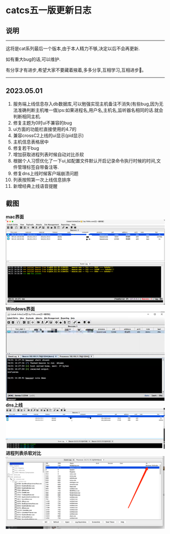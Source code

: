 # catcs五一版更新日志

## 说明

---
这将是cat系列最后一个版本,由于本人精力不够,决定以后不会再更新.

如有重大bug的话,可以维护.

有分享才有进步,希望大家不要藏着掖着,多多分享,互相学习,互相进步🙏。

---
## 2023.05.01
1. 服务端上线信息存入db数据库,可以勉强实现主机备注不消失(有些bug,因为无法准确判断主机唯一值)ps:如果进程名,用户名,主机名,监听器名相同的话.就会判断相同主机.
2. 修复主题为0时ui不兼容的bug
3. ui方面的功能栏直接使用的4.7的
4. 兼容crossC2上线的ui显示(pid显示)
5. 主机信息表格居中
6. 修复若干bug
7. 增加获取进程列表时候自动对比杀软
8. 根据个人习惯优化了一下ui,如配置文件默认开启记录命令执行时候的时间,文件管理标签自带备注等.
9. 修复dns上线时候客户端崩溃问题
10. 列表按照第一次上线信息排序
11. 新增经典上线语音提醒
## 截图
**mac界面**
![img.png](img.png)
**Windows界面**
![img_3.png](img_3.png)
**dns上线**
![img_1.png](img_1.png)
**进程列表杀软对比**
![img_2.png](img_2.png)
